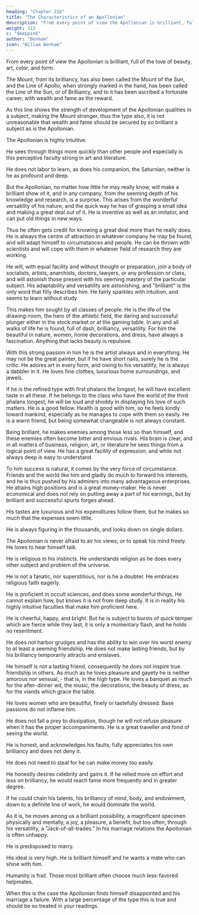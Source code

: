```yaml
---
heading: "Chapter 21b"
title: "The Characteristics of an Apollonian"
description: "From every point of view the Apollonian is brilliant, full of the love of beauty, art, color, and form."
weight: 113
c: "deeppink"
author: "Benham"
icon: "Willam Benham"
---
```



<!-- ## Part 2  -->

From every point of view the Apollonian is brilliant, full of the love of beauty, art, color, and form. 

The Mount, from its brilliancy, has also been called the Mount of the Sun, and the Line of Apollo, when strongly marked in the hand, has been called the Line of the Sun, or of Brilliancy, and to it has been ascribed a fortunate career, with wealth and fame as the reward. 

As this line shows the strength of development of the Apollonian qualities in a subject, making the Mount stronger, thus the type also, it is not unreasonable that wealth and fame should be secured by so brilliant a subject as is the Apollonian.

The Apollonian is highly intuitive. 

He sees through things more quickly than other people and especially is this perceptive faculty strong in art and literature. 

He does not labor to learn, as does his companion, the Saturnian, neither is he as profound and deep. 

But the Apollonian, no matter how little he may really know, will make a brilliant show of it, and in any company, from the seeming depth of his knowledge and research, is a surprise. This arises from the wonderful versatility of his nature, and the quick way he has of grasping a small idea and making a great deal out of it. He is inventive as well as an imitator, and can put old things in new ways. 

Thus he often gets credit for knowing a great deal more than he really does. He is always the centre of attraction in whatever company he may be found, and will adapt himself to circumstances and people. He can be thrown with scientists and will cope with them in whatever field of research they are working. 

He will, with equal facility and without thought or preparation, join a body of socialists, artists, anarchists, doctors, lawyers, or any profession or class, and will astonish those present with his seeming mastery of the particular subject. His adaptability and versatility are astonishing, and "brilliant" is the only word that fitly describes him. He fairly sparkles with intuition, and seems to learn without study.

This makes him sought by all classes of people. He is the life of the drawing-room, the hero of the athletic field, the daring and successful plunger either in the stock market or at the gaming table. In any and all walks of life he is found, full of dash, brilliancy, versatility. For him the beautiful in nature, women, home decorations, and dress, have always a fascination. Anything that lacks beauty is repulsive.

With this strong passion in him he is the artist always and in everything. He may not be the great painter, but if he have short nails, surely he is the critic. He adores art in every form, and owing to his versatility, he is always a dabbler in it. He loves fine clothes, luxurious home surroundings, and jewels. 

If he is the refined type with first phalanx the longest, he will have excellent taste in all these. If he belongs to the class who have the world of the third phalanx longest, he will be loud and shoddy in displaying his love of such matters. He is a good fellow. Health is good with him, so he feels kindly toward mankind, especially as he manages to cope with them so easily. He is a warm friend, but being somewhat changeable is not always constant. 

Being brilliant, he makes enemies among those less so than himself, and these enemies often become bitter and envious rivals. His brain is clear, and in all matters of business, religion, art, or literature he sees things from a logical point of view. He has a great facility of expression, and while not always deep is easy to understand. 

To him success is natural, it comes by the very force of circumstance. Friends and the world like him and gladly do much to forward his interests, and he is thus pushed by his admirers into many advantageous enterprises. He attains high positions and is a great money-maker. He is never economical and does not rely on putting away a part of his earnings, but by brilliant and successful spurts forges ahead. 

His tastes are luxurious and his expenditures follow them, but he makes so much that the expenses seem little.

He is always figuring in the thousands, and looks down on single dollars.

The Apollonian is never afraid to air his views, or to speak his mind freely. He loves to hear himself talk.

He is religious in his instincts. He understands religion as he does every other subject and problem of the universe.

He is not a fanatic, nor superstitious, nor is he a doubter. He embraces religious faith eagerly.

He is proficient in occult sciences, and does some wonderful things. He cannot explain how, but knows it is not from deep study. It is in reality his highly intuitive faculties that make him proficient here. 

He is cheerful, happy, and bright. But he is subject to bursts of quick temper which are fierce while they last, it is only a momentary flash, and he holds no resentment.

He does not harbor grudges and has the ability to win over his worst enemy to at least a seeming friendship. He does not make lasting friends, but by his brilliancy temporarily attracts and enslaves.

He himself is not a lasting friend, consequently he does not inspire true friendship in others. As much as he loves pleasure and gayety he is neither amorous nor sensual, - that is, in the high type. He loves a banquet as much for the after-dinner wit, the music, the decorations, the beauty of dress, as for the viands which grace the table. 

He loves women who are beautiful, finely or tastefully dressed. Base passions do not inflame him.

He does not fall a prey to dissipation, though he will not refuse pleasure when it has the proper accompaniments. He is a great traveller and fond of seeing the world.

He is honest, and acknowledges his faults, fully appreciates his own brilliancy and does not deny it. 

He does not need to steal for he can make money too easily. 

He honestly desires celebrity and gains it. If he relied more on effort and less on brilliancy, he would reach fame more frequently and in greater degree. 

If he could chain his talents, his brilliancy of mind, body, and endowment, down to a definite line of work, he would dominate the world. 

As it is, he moves among us a brilliant possibility, a magnificent specimen physically and mentally, a joy, a pleasure, a benefit, but too often, through his versatility, a "Jack-of-all-trades." In his marriage relations the Apollonian is often unhappy. 


<!-- ## Part 3  -->

He is predisposed to marry. 

<!-- He does not, like the Saturnian, withdraw from and hate mankind, but  -->

His ideal is very high. He is brilliant himself and he wants a mate who can shine with him. 

Humanity is frail. Those most brilliant often choose much less-favored helpmates. 

When this is the case the Apollonian finds himself disappointed and his marriage a failure. With a large percentage of the type this is true and should be so treated in your readings. 

